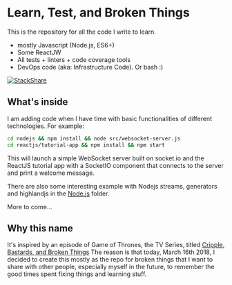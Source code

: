 # Learn, Test, and Broken Things

This is the repository for all the code I write to learn.

* mostly Javascript (Node.js, ES6+)
* Some ReactJW
* All tests + linters + code coverage tools
* DevOps code (aka: Infrastructure Code). Or bash :)

[![StackShare](https://img.shields.io/badge/tech-stack-0690fa.svg?style=flat)](https://stackshare.io/ildella/2018)

## What's inside

I am adding code when I have time with basic functionalities of different technologies. 
For example:

```bash
cd nodejs && npm install && node src/websocket-server.js
cd reactjs/tutorial-app && npm install && npm start
```

This will launch a simple WebSocket server built on socket.io and the ReactJS tutorial app with a SocketIO component that connects to the server and print a welcome message. 

There are also some interesting example with Nodejs streams, generators and highlandjs in the [Node.js](nodejs) folder.

More to come...

## Why this name
It's inspired by an episode of Game of Thrones, the TV Series, titled [Cripple, Bastards, and Broken Things](http://awoiaf.westeros.org/index.php/Cripples,_Bastards,_and_Broken_Things)
The reason is that today, March 16th 2018, I decided to create this mostly as the repo for broken things that I want to share with other people, especially myself in the future, to remember the good times spent fixing things and learning stuff.
